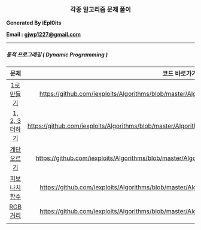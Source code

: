 <center><h3>각종 알고리즘 문제 풀이</h3></center>
<b> Generated By iEpl0its </b>

<b> Email : gjwp1227@gmail.com </b>



----

<h5>동적 프로그래밍 ( Dynamic Programming )</h5>


|                          문제                          |                        코드 바로가기                         |
| :----------------------------------------------------: | :----------------------------------------------------------: |
|   [1로 만들기](https://www.acmicpc.net/problem/1463)   | https://github.com/iexploits/Algorithms/blob/master/Algorithms/DynamicProgramming/makeOne.py |
| [1, 2, 3 더하기](https://www.acmicpc.net/problem/9095) | https://github.com/iexploits/Algorithms/blob/master/Algorithms/DynamicProgramming/plusOneTwoThree.py |
|  [계단 오르기](https://www.acmicpc.net/problem/2579)   | https://github.com/iexploits/Algorithms/blob/master/Algorithms/DynamicProgramming/inclineStairs.py |
| [피보나치 함수](https://www.acmicpc.net/problem/1003)  | https://github.com/iexploits/Algorithms/blob/master/Algorithms/DynamicProgramming/fibonacci.py |
|    [RGB거리](https://www.acmicpc.net/problem/1149)     | https://github.com/iexploits/Algorithms/blob/master/Algorithms/DynamicProgramming/rgbStreet.py |
|                                                        |                                                              |

